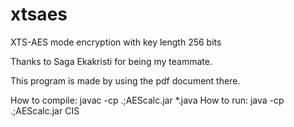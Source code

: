 # xtsaes
XTS-AES mode encryption with key length 256 bits

Thanks to Saga Ekakristi for being my teammate.

This program is made by using the pdf document there.

How to compile: javac -cp .;AEScalc.jar \*.java
How to run: java -cp .;AEScalc.jar CIS
